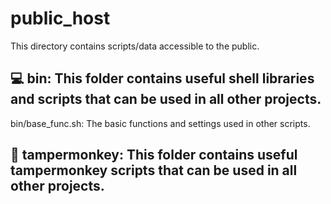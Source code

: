 # public_host

This directory contains scripts/data accessible to the public.

## :computer: bin: This folder contains useful shell libraries and scripts that can be used in all other projects.

bin/base_func.sh: The basic functions and settings used in other scripts.

## :monkey: tampermonkey: This folder contains useful tampermonkey scripts that can be used in all other projects.

